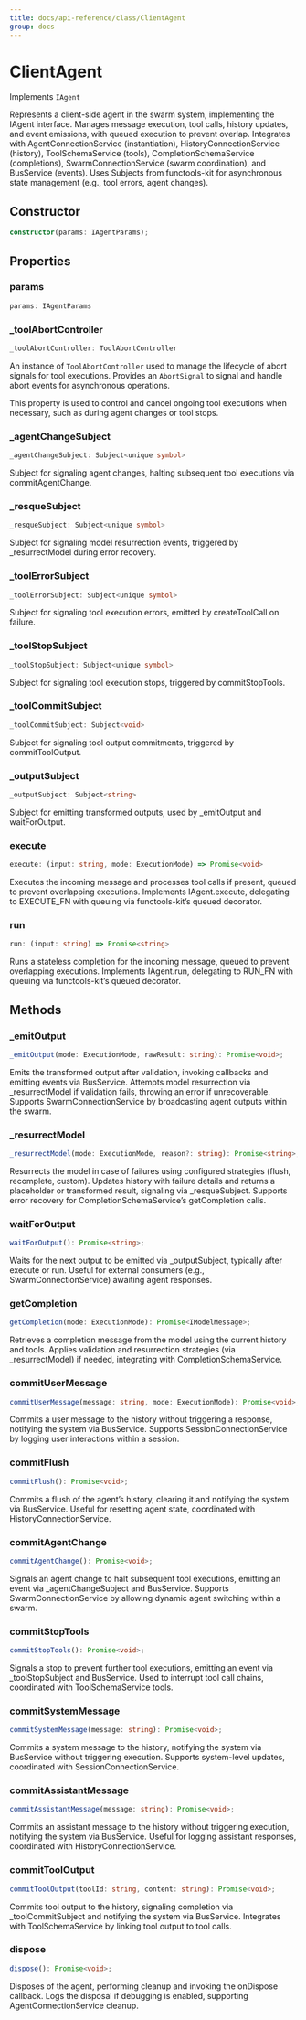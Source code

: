 ```yaml
---
title: docs/api-reference/class/ClientAgent
group: docs
---
```


# ClientAgent

Implements `IAgent`

Represents a client-side agent in the swarm system, implementing the IAgent interface.
Manages message execution, tool calls, history updates, and event emissions, with queued execution to prevent overlap.
Integrates with AgentConnectionService (instantiation), HistoryConnectionService (history), ToolSchemaService (tools), CompletionSchemaService (completions), SwarmConnectionService (swarm coordination), and BusService (events).
Uses Subjects from functools-kit for asynchronous state management (e.g., tool errors, agent changes).

## Constructor

```ts
constructor(params: IAgentParams);
```

## Properties

### params

```ts
params: IAgentParams
```

### _toolAbortController

```ts
_toolAbortController: ToolAbortController
```

An instance of `ToolAbortController` used to manage the lifecycle of abort signals for tool executions.
Provides an `AbortSignal` to signal and handle abort events for asynchronous operations.

This property is used to control and cancel ongoing tool executions when necessary, such as during agent changes or tool stops.

### _agentChangeSubject

```ts
_agentChangeSubject: Subject<unique symbol>
```

Subject for signaling agent changes, halting subsequent tool executions via commitAgentChange.

### _resqueSubject

```ts
_resqueSubject: Subject<unique symbol>
```

Subject for signaling model resurrection events, triggered by _resurrectModel during error recovery.

### _toolErrorSubject

```ts
_toolErrorSubject: Subject<unique symbol>
```

Subject for signaling tool execution errors, emitted by createToolCall on failure.

### _toolStopSubject

```ts
_toolStopSubject: Subject<unique symbol>
```

Subject for signaling tool execution stops, triggered by commitStopTools.

### _toolCommitSubject

```ts
_toolCommitSubject: Subject<void>
```

Subject for signaling tool output commitments, triggered by commitToolOutput.

### _outputSubject

```ts
_outputSubject: Subject<string>
```

Subject for emitting transformed outputs, used by _emitOutput and waitForOutput.

### execute

```ts
execute: (input: string, mode: ExecutionMode) => Promise<void>
```

Executes the incoming message and processes tool calls if present, queued to prevent overlapping executions.
Implements IAgent.execute, delegating to EXECUTE_FN with queuing via functools-kit’s queued decorator.

### run

```ts
run: (input: string) => Promise<string>
```

Runs a stateless completion for the incoming message, queued to prevent overlapping executions.
Implements IAgent.run, delegating to RUN_FN with queuing via functools-kit’s queued decorator.

## Methods

### _emitOutput

```ts
_emitOutput(mode: ExecutionMode, rawResult: string): Promise<void>;
```

Emits the transformed output after validation, invoking callbacks and emitting events via BusService.
Attempts model resurrection via _resurrectModel if validation fails, throwing an error if unrecoverable.
Supports SwarmConnectionService by broadcasting agent outputs within the swarm.

### _resurrectModel

```ts
_resurrectModel(mode: ExecutionMode, reason?: string): Promise<string>;
```

Resurrects the model in case of failures using configured strategies (flush, recomplete, custom).
Updates history with failure details and returns a placeholder or transformed result, signaling via _resqueSubject.
Supports error recovery for CompletionSchemaService’s getCompletion calls.

### waitForOutput

```ts
waitForOutput(): Promise<string>;
```

Waits for the next output to be emitted via _outputSubject, typically after execute or run.
Useful for external consumers (e.g., SwarmConnectionService) awaiting agent responses.

### getCompletion

```ts
getCompletion(mode: ExecutionMode): Promise<IModelMessage>;
```

Retrieves a completion message from the model using the current history and tools.
Applies validation and resurrection strategies (via _resurrectModel) if needed, integrating with CompletionSchemaService.

### commitUserMessage

```ts
commitUserMessage(message: string, mode: ExecutionMode): Promise<void>;
```

Commits a user message to the history without triggering a response, notifying the system via BusService.
Supports SessionConnectionService by logging user interactions within a session.

### commitFlush

```ts
commitFlush(): Promise<void>;
```

Commits a flush of the agent’s history, clearing it and notifying the system via BusService.
Useful for resetting agent state, coordinated with HistoryConnectionService.

### commitAgentChange

```ts
commitAgentChange(): Promise<void>;
```

Signals an agent change to halt subsequent tool executions, emitting an event via _agentChangeSubject and BusService.
Supports SwarmConnectionService by allowing dynamic agent switching within a swarm.

### commitStopTools

```ts
commitStopTools(): Promise<void>;
```

Signals a stop to prevent further tool executions, emitting an event via _toolStopSubject and BusService.
Used to interrupt tool call chains, coordinated with ToolSchemaService tools.

### commitSystemMessage

```ts
commitSystemMessage(message: string): Promise<void>;
```

Commits a system message to the history, notifying the system via BusService without triggering execution.
Supports system-level updates, coordinated with SessionConnectionService.

### commitAssistantMessage

```ts
commitAssistantMessage(message: string): Promise<void>;
```

Commits an assistant message to the history without triggering execution, notifying the system via BusService.
Useful for logging assistant responses, coordinated with HistoryConnectionService.

### commitToolOutput

```ts
commitToolOutput(toolId: string, content: string): Promise<void>;
```

Commits tool output to the history, signaling completion via _toolCommitSubject and notifying the system via BusService.
Integrates with ToolSchemaService by linking tool output to tool calls.

### dispose

```ts
dispose(): Promise<void>;
```

Disposes of the agent, performing cleanup and invoking the onDispose callback.
Logs the disposal if debugging is enabled, supporting AgentConnectionService cleanup.
